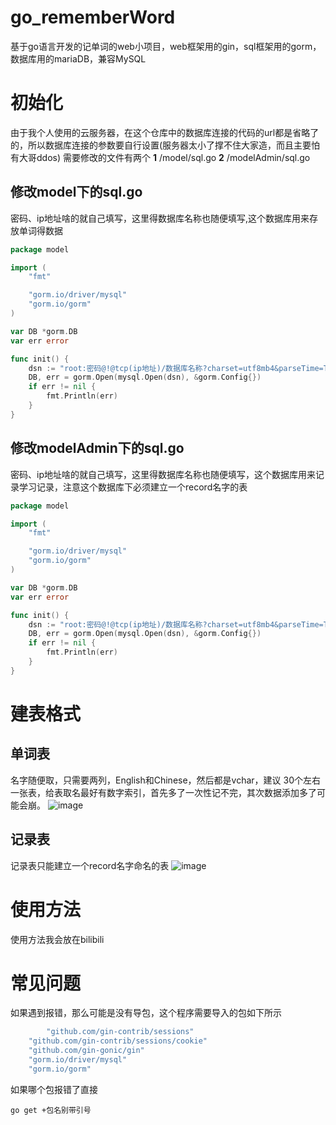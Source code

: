 # go_rememberWord
基于go语言开发的记单词的web小项目，web框架用的gin，sql框架用的gorm，数据库用的mariaDB，兼容MySQL
# 初始化
由于我个人使用的云服务器，在这个仓库中的数据库连接的代码的url都是省略了的，所以数据库连接的参数要自行设置(服务器太小了撑不住大家造，而且主要怕有大哥ddos)
需要修改的文件有两个
**1**  /model/sql.go
**2**  /modelAdmin/sql.go
## 修改model下的sql.go
密码、ip地址啥的就自己填写，这里得数据库名称也随便填写,这个数据库用来存放单词得数据
```go
package model

import (
	"fmt"

	"gorm.io/driver/mysql"
	"gorm.io/gorm"
)

var DB *gorm.DB
var err error

func init() {
	dsn := "root:密码@!@tcp(ip地址)/数据库名称?charset=utf8mb4&parseTime=True&loc=Local"
	DB, err = gorm.Open(mysql.Open(dsn), &gorm.Config{})
	if err != nil {
		fmt.Println(err)
	}
}

```
## 修改modelAdmin下的sql.go
密码、ip地址啥的就自己填写，这里得数据库名称也随便填写，这个数据库用来记录学习记录，注意这个数据库下必须建立一个record名字的表
```go
package model

import (
	"fmt"

	"gorm.io/driver/mysql"
	"gorm.io/gorm"
)

var DB *gorm.DB
var err error

func init() {
	dsn := "root:密码@!@tcp(ip地址)/数据库名称?charset=utf8mb4&parseTime=True&loc=Local"
	DB, err = gorm.Open(mysql.Open(dsn), &gorm.Config{})
	if err != nil {
		fmt.Println(err)
	}
}
```
# 建表格式
## 单词表
名字随便取，只需要两列，English和Chinese，然后都是vchar，建议 30个左右一张表，给表取名最好有数字索引，首先多了一次性记不完，其次数据添加多了可能会崩。
![image](https://user-images.githubusercontent.com/102398022/184393820-1132dc17-7a04-48d2-b953-aa2f2dfd09e5.png)
## 记录表
记录表只能建立一个record名字命名的表
![image](https://user-images.githubusercontent.com/102398022/184395038-c8ed651f-3adb-4853-a79c-7e946f9d6e8a.png)
# 使用方法
使用方法我会放在bilibili
# 常见问题
如果遇到报错，那么可能是没有导包，这个程序需要导入的包如下所示
```go
        "github.com/gin-contrib/sessions"
	"github.com/gin-contrib/sessions/cookie"
	"github.com/gin-gonic/gin"
	"gorm.io/driver/mysql"
	"gorm.io/gorm"
```
如果哪个包报错了直接
```shell
go get +包名别带引号
```

